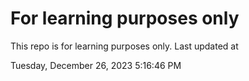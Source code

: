 # For learning purposes only
This repo is for learning purposes only.
Last updated at

Tuesday, December 26, 2023 5:16:46 PM

